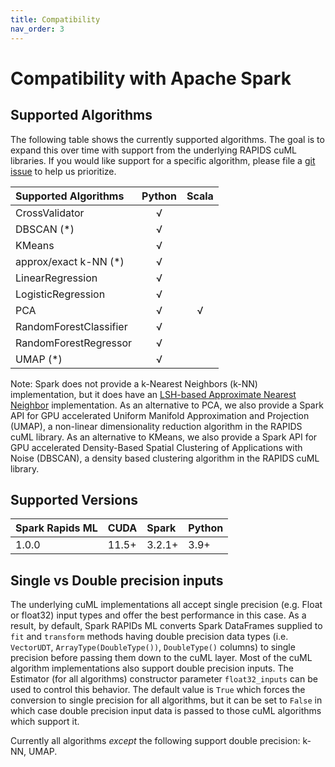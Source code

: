 ```yaml
---
title: Compatibility
nav_order: 3
---
```

# Compatibility with Apache Spark

## Supported Algorithms

The following table shows the currently supported algorithms.  The goal is to expand this over time with support from the underlying RAPIDS cuML libraries.  If you would like support for a specific algorithm, please file a [git issue](https://github.com/NVIDIA/spark-rapids-ml/issues) to help us prioritize.

| Supported Algorithms   | Python | Scala |
| :--------------------- | :----: | :---: |
| CrossValidator         |   √    |       |
| DBSCAN (*)             |   √    |       |
| KMeans                 |   √    |       |
| approx/exact k-NN (*)  |   √    |       |
| LinearRegression       |   √    |       |
| LogisticRegression     |   √    |       | 
| PCA                    |   √    |   √   |
| RandomForestClassifier |   √    |       |
| RandomForestRegressor  |   √    |       |
| UMAP (*)               |   √    |       |

Note: Spark does not provide a k-Nearest Neighbors (k-NN) implementation, but it does have an [LSH-based Approximate Nearest Neighbor](https://spark.apache.org/docs/latest/ml-features.html#approximate-nearest-neighbor-search) implementation.   As an alternative to PCA, we also provide a Spark API for GPU accelerated Uniform Manifold Approximation and Projection (UMAP), a non-linear dimensionality reduction algorithm in the RAPIDS cuML library.   As an alternative to KMeans, we also provide a Spark API for GPU accelerated Density-Based Spatial Clustering of Applications with Noise (DBSCAN), a density based clustering algorithm in the RAPIDS cuML library.


## Supported Versions

| Spark Rapids ML | CUDA  | Spark  | Python |
| :-------------- | :---- | :----- | :----- |
| 1.0.0           | 11.5+ | 3.2.1+ | 3.9+   |


## Single vs Double precision inputs
The underlying cuML implementations all accept single precision (e.g. Float or float32) input types and offer the best performance in this case.  As a result, by default, Spark RAPIDs ML converts Spark DataFrames supplied to `fit` and `transform` methods having double precision data types (i.e. `VectorUDT`, `ArrayType(DoubleType())`, `DoubleType()` columns) to single precision before passing them down to the cuML layer.  Most of the cuML algorithm implementations also support double precision inputs.   The Estimator (for all algorithms) constructor parameter `float32_inputs` can be used to control this behavior.  The default value is `True` which forces the conversion to single precision for all algorithms, but it can be set to `False` in which case double precision input data is passed to those cuML algorithms which support it.

Currently all algorithms *except* the following support double precision:  k-NN, UMAP.
